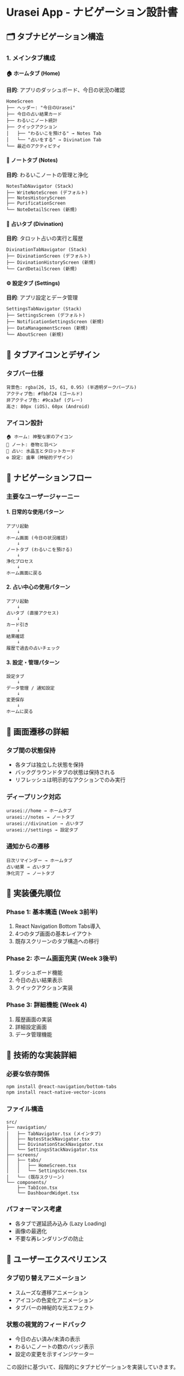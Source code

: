 # Urasei App - ナビゲーション設計書

## 🗂️ **タブナビゲーション構造**

### **1. メインタブ構成**

#### **🏠 ホームタブ (Home)**
**目的**: アプリのダッシュボード、今日の状況の確認
```
HomeScreen
├── ヘッダー: "今日のUrasei"
├── 今日の占い結果カード
├── わるいこノート統計
├── クイックアクション
│   ├── "わるいこを預ける" → Notes Tab
│   └── "占いをする" → Divination Tab
└── 最近のアクティビティ
```

#### **📝 ノートタブ (Notes)**
**目的**: わるいこノートの管理と浄化
```
NotesTabNavigator (Stack)
├── WriteNoteScreen (デフォルト)
├── NotesHistoryScreen
├── PurificationScreen
└── NoteDetailScreen (新規)
```

#### **🔮 占いタブ (Divination)**
**目的**: タロット占いの実行と履歴
```
DivinationTabNavigator (Stack)
├── DivinationScreen (デフォルト)
├── DivinationHistoryScreen (新規)
└── CardDetailScreen (新規)
```

#### **⚙️ 設定タブ (Settings)**
**目的**: アプリ設定とデータ管理
```
SettingsTabNavigator (Stack)
├── SettingsScreen (デフォルト)
├── NotificationSettingsScreen (新規)
├── DataManagementScreen (新規)
└── AboutScreen (新規)
```

## 🎨 **タブアイコンとデザイン**

### **タブバー仕様**
```
背景色: rgba(26, 15, 61, 0.95) (半透明ダークパープル)
アクティブ色: #fbbf24 (ゴールド)
非アクティブ色: #9ca3af (グレー)
高さ: 80px (iOS)、60px (Android)
```

### **アイコン設計**
```
🏠 ホーム: 神聖な家のアイコン
📝 ノート: 巻物と羽ペン
🔮 占い: 水晶玉とタロットカード
⚙️ 設定: 歯車（神秘的デザイン）
```

## 🔄 **ナビゲーションフロー**

### **主要なユーザージャーニー**

#### **1. 日常的な使用パターン**
```
アプリ起動 
    ↓
ホーム画面 (今日の状況確認)
    ↓
ノートタブ (わるいこを預ける)
    ↓
浄化プロセス
    ↓
ホーム画面に戻る
```

#### **2. 占い中心の使用パターン**
```
アプリ起動
    ↓
占いタブ (直接アクセス)
    ↓
カード引き
    ↓
結果確認
    ↓
履歴で過去の占いチェック
```

#### **3. 設定・管理パターン**
```
設定タブ
    ↓
データ管理 / 通知設定
    ↓
変更保存
    ↓
ホームに戻る
```

## 📱 **画面遷移の詳細**

### **タブ間の状態保持**
- 各タブは独立した状態を保持
- バックグラウンドタブの状態は保持される
- リフレッシュは明示的なアクションでのみ実行

### **ディープリンク対応**
```
urasei://home → ホームタブ
urasei://notes → ノートタブ
urasei://divination → 占いタブ
urasei://settings → 設定タブ
```

### **通知からの遷移**
```
日次リマインダー → ホームタブ
占い結果 → 占いタブ
浄化完了 → ノートタブ
```

## 🎯 **実装優先順位**

### **Phase 1: 基本構造 (Week 3前半)**
1. React Navigation Bottom Tabs導入
2. 4つのタブ画面の基本レイアウト
3. 既存スクリーンのタブ構造への移行

### **Phase 2: ホーム画面充実 (Week 3後半)**
1. ダッシュボード機能
2. 今日の占い結果表示
3. クイックアクション実装

### **Phase 3: 詳細機能 (Week 4)**
1. 履歴画面の実装
2. 詳細設定画面
3. データ管理機能

## 🔧 **技術的な実装詳細**

### **必要な依存関係**
```bash
npm install @react-navigation/bottom-tabs
npm install react-native-vector-icons
```

### **ファイル構造**
```
src/
├── navigation/
│   ├── TabNavigator.tsx (メインタブ)
│   ├── NotesStackNavigator.tsx
│   ├── DivinationStackNavigator.tsx
│   └── SettingsStackNavigator.tsx
├── screens/
│   ├── tabs/
│   │   ├── HomeScreen.tsx
│   │   └── SettingsScreen.tsx
│   └── (既存スクリーン)
└── components/
    ├── TabIcon.tsx
    └── DashboardWidget.tsx
```

### **パフォーマンス考慮**
- 各タブで遅延読み込み (Lazy Loading)
- 画像の最適化
- 不要な再レンダリングの防止

## 🎨 **ユーザーエクスペリエンス**

### **タブ切り替えアニメーション**
- スムーズな遷移アニメーション
- アイコンの色変化アニメーション
- タブバーの神秘的な光エフェクト

### **状態の視覚的フィードバック**
- 今日の占い済み/未済の表示
- わるいこノートの数のバッジ表示
- 設定の変更を示すインジケーター

この設計に基づいて、段階的にタブナビゲーションを実装していきます。 